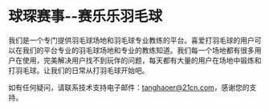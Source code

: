 # 球琛赛事--赛乐乐羽毛球

我们是一个专门提供羽毛球场地和羽毛球专业教练的平台。喜爱打羽毛球的用户可以在我们的平台专业的羽毛球场地和专业的教练知道。我们每一个场地都有很多用户在使用，完美解决用户找不到玩伴的问题，每天都有大量的用户在场地中锻炼和打羽毛球。让我们的日常从打羽毛球开始吧。

如有任何疑问，请联系技术支持电子邮件：tanghaoer@21cn.com，感谢您的支持。
